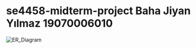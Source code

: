# se4458-midterm-project Baha Jiyan Yılmaz 19070006010
![ER_Diagram](https://github.com/bahajyy/se4458-midterm-project/assets/79667938/6c84e501-2bea-44b7-ae59-b10dd5a9c8c0)
